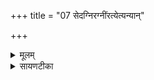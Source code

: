 +++
title = "07 सेदग्निरग्नींरत्येत्यन्यान्"

+++
<details><summary>मूलम्</summary>

सेद॒ग्निर॒ग्नीँरत्ये॑त्य॒न्यान् ।  
यत्र॑ वा॒जी तन॑यो वी॒डुपा॑णिः ।   
स॒हस्र॑पाथा अ॒क्षरा॑ स॒मेति॑ ।  


</details>

<details><summary>सायणटीका</summary>

7अथ सप्तमीमाह - यत्र यस्मिन्नग्नौ यजमानेनोपचरिते सति तनयः पुत्रो वाजी अन्नवान् वीडुपाणिः यागदानादिषु दृढहस्तः सहस्रपाथाः सहस्रसंख्याकेनान्नैन युक्तस्सन् अक्षरा अक्षरेणाप्यविनाशेन जीवनेन समेति संगच्छते ॥ सेदग्निः स एवोपचरितोऽग्निः अन्यानितरयजमानसंबन्धानग्नीन् अत्येति अतिक्रामति ॥ सोऽयं मन्त्रः प्रायाणीयेष्टौ स्विष्टकृतः पुरोनुवाक्या ॥॥


</details>

